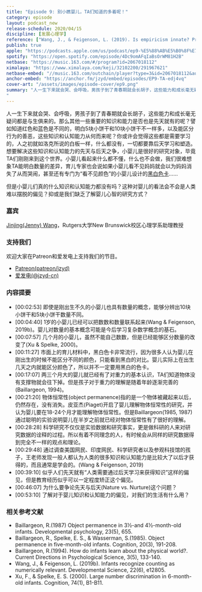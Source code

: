 ```yaml
---
title: "Episode 9: 别小瞧婴儿，TA们知道的多着呢！"
category: episode
layout: podcast_new
release-schedule: 2020/04/15
discipline: [发展心理学]
reference: ["Wang, J., & Feigenson, L. (2019). Is empiricism innate? Preference for nurture over nature in people’s beliefs about the origins of human knowledge. Open Mind, 3, 89-100."]
publish: true
apple: "https://podcasts.apple.com/us/podcast/ep9-%E5%88%AB%E5%B0%8F%E7%9E%A7%E5%A9%B4%E5%84%BF-ta%E4%BB%AC%E7%9F%A5%E9%81%93%E7%9A%84%E5%A4%9A%E7%9D%80%E5%91%A2/id1490374590?i=1000473562463"
spotify: "https://open.spotify.com/episode/4Dc9omAFqIaBsOrWM81H2B"
netbase: "https://music.163.com/#/program?id=2067018112"
ximalaya: "https://www.ximalaya.com/keji/32102200/291967621"
netbase-embed: "//music.163.com/outchain/player?type=3&id=2067018112&auto=0"
anchor-embed: "https://anchor.fm/jzyd/embed/episodes/EP9-TA-edj4vq"
cover-art: "/assets/images/episode-cover/ep9.png"
summary: "人一生下来就会哭、会呼吸，男孩子到了青春期就会长胡子，这些能力和成长毫无疑问都是与生俱来的。那么其他一些重要的知识和能力是否也是先天就有的呢？譬如知道红色和蓝色是不同的，明白5块小饼干和10块小饼干不一样多，以及能区分行为的善恶，这些知识和认知能力从何而来呢？你或许会觉得这些都是需要学习的，人之初就如洛克所说的白板一样，什么都没有，一切都要靠后天学习和塑造。想要解决这些知识和认知能力的先天与后天之争，小婴儿是很好的研究对象，毕竟TA们刚刚来到这个世界。小婴儿看起来什么都不懂，什么也不会做，我们很难想象TA能明白数量的差异，育儿专家也会说如果小婴儿看不见妈妈就会以为妈妈消失了从而哭闹，甚至还有专门为“看不见颜色”的小婴儿设计的黑白色卡。<br><br>但是小婴儿们真的什么知识和认知能力都没有吗？这种对婴儿的看法会不会是人类难以摆脱的偏见？抑或是我们缺乏了解婴儿心智的研究方式？
"
---
```


人一生下来就会哭、会呼吸，男孩子到了青春期就会长胡子，这些能力和成长毫无疑问都是与生俱来的。那么其他一些重要的知识和能力是否也是先天就有的呢？譬如知道红色和蓝色是不同的，明白5块小饼干和10块小饼干不一样多，以及能区分行为的善恶，这些知识和认知能力从何而来呢？你或许会觉得这些都是需要学习的，人之初就如洛克所说的白板一样，什么都没有，一切都要靠后天学习和塑造。想要解决这些知识和认知能力的先天与后天之争，小婴儿是很好的研究对象，毕竟TA们刚刚来到这个世界。小婴儿看起来什么都不懂，什么也不会做，我们很难想象TA能明白数量的差异，育儿专家也会说如果小婴儿看不见妈妈就会以为妈妈消失了从而哭闹，甚至还有专门为“看不见颜色”的小婴儿设计的[黑白色卡](https://www.usmama.com/wp-content/uploads/2020/01/11-9.jpg)……


但是小婴儿们真的什么知识和认知能力都没有吗？这种对婴儿的看法会不会是人类难以摆脱的偏见？抑或是我们缺乏了解婴儿心智的研究方式？


### 嘉宾

[Jinjing(Jenny) Wang](https://sites.rutgers.edu/jinjing-jenny-wang/)，Rutgers大学New Brunswick校区心理学系助理教授


### 支持我们

欢迎大家在Patreon和爱发电上支持我们的节目。

- [Patreon(patreon/jzyd)](https://www.patreon.com/jzyd)
- [爱发电(@jzyd-cn)](https://afdian.net/@jzyd-cn)

### 内容提要

- [00:02:53] 即使是刚出生不久的小婴儿也具有数量的概念，能够分辨出10块小饼干和5块小饼干数量不同。
- [00:04:40] 1岁的小婴儿已经可以把数数和数量联系起来(Wang & Feigenson, 2019b)。婴儿对数量的基本概念可能是今后学习复杂数学概念的基石。
- [00:07:57] 几个月的小婴儿，虽然不能自己数数，但是已经能够区分数量的改变了(Xu & Spelke, 2000)。
- [00:11:27] 市面上的育儿材料中，黑白色卡非常流行，因为很多人认为婴儿在刚出生的时候不能区分不同的颜色，只能看到黑白的对比。婴儿实际上在出生几天之内就能区分颜色了，所以并不一定要用黑白的色卡。
- [00:17:07] 两三个月大的婴儿就已经有了对重力的基本认识，TA们知道物体没有支撑物就会往下掉。但是孩子对于重力的理解是随着年龄逐渐完善的(Baillargeon, 1994)。
- [00:21:20] 物体恒常性(object permanence)指的是一个物体被藏起来以后，仍然存在，没有消失。皮亚杰(Piaget)开启了婴儿理解物体恒常性的研究，并认为婴儿要在18-24个月才能理解物体恒常性。但是Baillargeon(1985, 1987)通过聪明的实验说明婴儿在半岁之前就已经对物体恒常性有了很好的理解。
- [00:28:28] 科学研究不仅仅是实验数据和研究事实，更是做科研的人来对研究数据的诠释的过程。所以有着不同理念的人，有时候会从同样的研究数据得到完全不一样的观点和理论。
- [00:29:48] 通过调查美国网民、印度网民、科学研究者以及参观科技馆的孩子，王老师发现一般人都认为人类的很多知识和认知能力是比较大了以后才获得的，而且通常是学会的。(Wang & Feigenson, 2019)
- [00:39:10] 似乎人们先天就有“人类需要通过后天学习来获得知识”这样的偏见，但是教育经历似乎可以一定程度矫正这个偏见。
- [00:46:07] 为什么要争论先天与后天(Nature vs. Nurture)这个问题？
- [00:53:10] 了解对于婴儿知识和认知能力的偏见，对我们的生活有什么用？

### 相关参考文献

- Baillargeon, R.(1987) Object permanence in 3½-and 4½-month-old infants. Developmental psychology, 23(5), 655.
- Baillargeon, R., Spelke, E. S., & Wasserman, S.(1985). Object permanence in five-month-old infants. Cognition, 20(3), 191-208.
- Baillargeon, R.(1994). How do infants learn about the physical world?. Current Directions in Psychological Science, 3(5), 133-140.
- Wang, J., & Feigenson, L. (2019b). Infants recognize counting as numerically relevant. Developmental Science, 22(6), e12805.
- Xu, F., & Spelke, E. S. (2000). Large number discrimination in 6-month-old infants. Cognition, 74(1), B1-B11.
